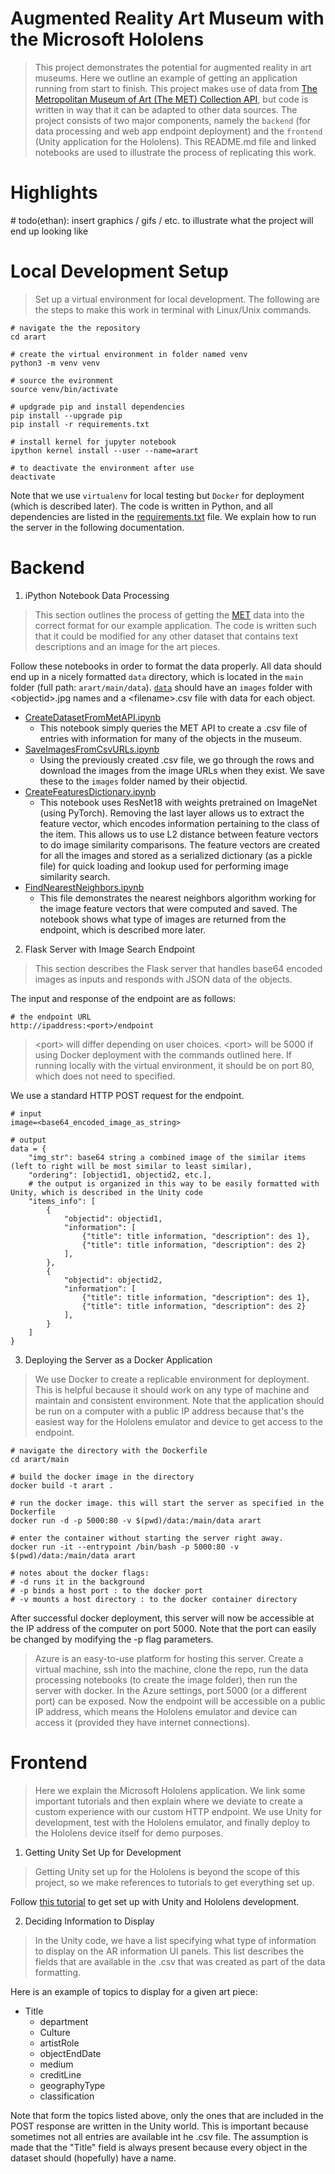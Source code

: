 # Augmented Reality Art Museum with the Microsoft Hololens
> This project demonstrates the potential for augmented reality in art museums. Here we outline an example of getting an application running from start to finish. This project makes use of data from [The Metropolitan Museum of Art (The MET) Collection API](https://metmuseum.github.io/), but code is written in way that it can be adapted to other data sources. The project consists of two major components, namely the `backend` (for data processing and web app endpoint deployment) and the `frontend` (Unity application for the Hololens). This README.md file and linked notebooks are used to illustrate the process of replicating this work.

# Highlights
\# todo(ethan): insert graphics / gifs / etc. to illustrate what the project will end up looking like

# Local Development Setup
> Set up a virtual environment for local development. The following are the steps to make this work in terminal with Linux/Unix commands.

```
# navigate the the repository
cd arart

# create the virtual environment in folder named venv
python3 -m venv venv

# source the evironment
source venv/bin/activate

# updgrade pip and install dependencies
pip install --upgrade pip
pip install -r requirements.txt

# install kernel for jupyter notebook
ipython kernel install --user --name=arart

# to deactivate the environment after use
deactivate
```

Note that we use `virtualenv` for local testing but `Docker` for deployment (which is described later). The code is written in Python, and all dependencies are listed in the [requirements.txt](main/requirements.txt) file. We explain how to run the server in the following documentation.

# Backend
1. iPython Notebook Data Processing
> This section outlines the process of getting the [MET](https://metmuseum.github.io/) data into the correct format for our example application. The code is written such that it could be modified for any other dataset that contains text descriptions and an image for the art pieces.

Follow these notebooks in order to format the data properly. All data should end up in a nicely formatted `data` directory, which is located in the `main` folder (full path: `arart/main/data`). [`data`](main/data) should have an `images` folder with \<objectid>.jpg names and a \<filename>.csv file with data for each object.

- [CreateDatasetFromMetAPI.ipynb](notebooks/CreateDatasetFromMetAPI.ipynb)
    - This notebook simply queries the MET API to create a .csv file of entries with information for many of the objects in the museum.
- [SaveImagesFromCsvURLs.ipynb](notebooks/SaveImagesFromCsvURLs.ipynb)
    - Using the previously created .csv file, we go through the rows and download the images from the image URLs when they exist. We save these to the `images` folder named by their objectid.
- [CreateFeaturesDictionary.ipynb](notebooks/CreateFeaturesDictionary.ipynb)
    - This notebook uses ResNet18 with weights pretrained on ImageNet (using PyTorch). Removing the last layer allows us to extract the feature vector, which encodes information pertaining to the class of the item. This allows us to use L2 distance between feature vectors to do image similarity comparisons. The feature vectors are created for all the images and stored as a serialized dictionary (as a pickle file) for quick loading and lookup used for performing image similarity search.
- [FindNearestNeighbors.ipynb](notebooks/FindNearestNeighbors.ipynb)
    - This file demonstrates the nearest neighbors algorithm working for the image feature vectors that were computed and saved. The notebook shows what type of images are returned from the endpoint, which is described more later.

2. Flask Server with Image Search Endpoint
> This section describes the Flask server that handles base64 encoded images as inputs and responds with JSON data of the objects.

The input and response of the endpoint are as follows:

```
# the endpoint URL
http://ipaddress:<port>/endpoint
```
> \<port> will differ depending on user choices. \<port> will be 5000 if using Docker deployment with the commands outlined here. If running locally with the virtual environment, it should be on port 80, which does not need to specified.

We use a standard HTTP POST request for the endpoint.

```
# input
image=<base64_encoded_image_as_string>

# output
data = {
    "img_str": base64 string a combined image of the similar items (left to right will be most similar to least similar),
    "ordering": [objectid1, objectid2, etc.],
    # the output is organized in this way to be easily formatted with Unity, which is described in the Unity code
    "items_info": [
        {
            "objectid": objectid1,
            "information": [
                {"title": title information, "description": des 1},
                {"title": title information, "description": des 2}
            ],
        },
        {
            "objectid": objectid2,
            "information": [
                {"title": title information, "description": des 1},
                {"title": title information, "description": des 2}
            ],
        }
    ]
}
```

3. Deploying the Server as a Docker Application
> We use Docker to create a replicable environment for deployment. This is helpful because it should work on any type of machine and maintain and consistent environment. Note that the application should be run on a computer with a public IP address because that's the easiest way for the Hololens emulator and device to get access to the endpoint.

```
# navigate the directory with the Dockerfile 
cd arart/main

# build the docker image in the directory
docker build -t arart .

# run the docker image. this will start the server as specified in the Dockerfile
docker run -d -p 5000:80 -v $(pwd)/data:/main/data arart

# enter the container without starting the server right away.
docker run -it --entrypoint /bin/bash -p 5000:80 -v $(pwd)/data:/main/data arart

# notes about the docker flags:
# -d runs it in the background
# -p binds a host port : to the docker port
# -v mounts a host directory : to the docker container directory
```

After successful docker deployment, this server will now be accessible at the IP address of the computer on port 5000. Note that the port can easily be changed by modifying the -p flag parameters.

> Azure is an easy-to-use platform for hosting this server. Create a virtual machine, ssh into the machine, clone the repo, run the data processing notebooks (to create the image folder), then run the server with docker. In the Azure settings, port 5000 (or a different port) can be exposed. Now the endpoint will be accessible on a public IP address, which means the Hololens emulator and device can access it (provided they have internet connections).

# Frontend
> Here we explain the Microsoft Hololens application. We link some important tutorials and then explain where we deviate to create a custom experience with our custom HTTP endpoint. We use Unity for development, test with the Hololens emulator, and finally deploy to the Hololens device itself for demo purposes.

1. Getting Unity Set Up for Development
> Getting Unity set up for the Hololens is beyond the scope of this project, so we make references to tutorials to get everything set up.

Follow [this tutorial](https://docs.microsoft.com/en-us/windows/mixed-reality/mr-azure-302) to get set up with Unity and Hololens development.

2. Deciding Information to Display
> In the Unity code, we have a list specifying what type of information to display on the AR information UI panels. This list describes the fields that are available in the .csv that was created as part of the data formatting.

Here is an example of topics to display for a given art piece:
- Title
    - department
    - Culture
    - artistRole
    - objectEndDate
    - medium
    - creditLine
    - geographyType
    - classification

Note that form the topics listed above, only the ones that are included in the POST response are written in the Unity world. This is important because sometimes not all entries are available int he .csv file. The assumption is made that the "Title" field is always present because every object in the dataset should (hopefully) have a name.



